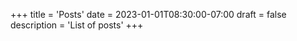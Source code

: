 +++
title = 'Posts'
date = 2023-01-01T08:30:00-07:00
draft = false
description = 'List of posts'
+++
